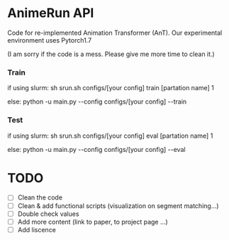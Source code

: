# AnimeRun API

Code for re-implemented Animation Transformer (AnT). Our experimental environment uses Pytorch1.7

(I am sorry if the code is a mess. Please give me more time to clean it.)


### Train
if using slurm:
    sh srun.sh configs/[your config] train [partation name] 1

else:
    python -u main.py --config configs/[your config] --train


### Test
if using slurm:
    sh srun.sh configs/[your config] eval [partation name] 1

else:
    python -u main.py --config configs/[your config] --eval

# TODO
- [ ] Clean the code
- [ ] Clean & add functional scripts (visualization on segment matching...)
- [ ] Double check values
- [ ] Add more content (link to paper, to project page ...)
- [ ] Add liscence